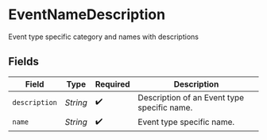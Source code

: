 # EventNameDescription

Event type specific category and names with descriptions


## Fields

| Field                                       | Type                                        | Required                                    | Description                                 |
| ------------------------------------------- | ------------------------------------------- | ------------------------------------------- | ------------------------------------------- |
| `description`                               | *String*                                    | :heavy_check_mark:                          | Description of an Event type specific name. |
| `name`                                      | *String*                                    | :heavy_check_mark:                          | Event type specific name.                   |